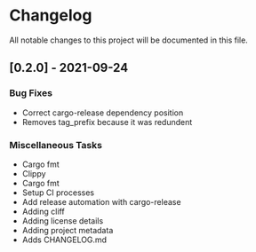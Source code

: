 # Changelog
All notable changes to this project will be documented in this file.

## [0.2.0] - 2021-09-24

### Bug Fixes

- Correct cargo-release dependency position
- Removes tag_prefix because it was redundent

### Miscellaneous Tasks

- Cargo fmt
- Clippy
- Cargo fmt
- Setup CI processes
- Add release automation with cargo-release
- Adding cliff
- Adding license details
- Adding project metadata
- Adds CHANGELOG.md

<!-- generated by git-cliff -->
